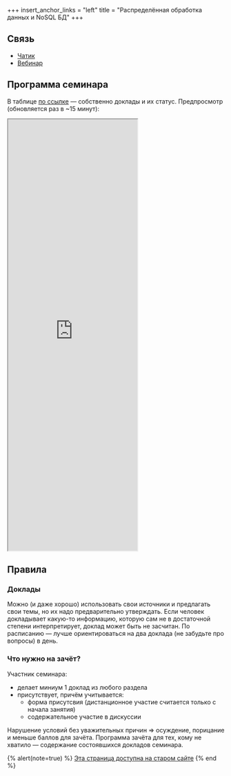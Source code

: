 +++
insert_anchor_links = "left"
title = "Распределённая обработка данных и NoSQL БД"
+++

<!-- 7 семестр Технологии программирования -->

## Связь

* [Чатик](https://t.me/+2yN52JbVoN40YTBi)
* [Вебинар](https://webinar.spbu.ru/2687/256647705/session/946584783)

## Программа семинара
В таблице [по ссылке](https://disk.yandex.ru/i/LKUMslqJNzn3vg/preview) — собственно доклады и их статус.
Предпросмотр (обновляется раз в ~15 минут):

<iframe
  referrerpolicy="no-referrer" loading="lazy" height="1000px"
  src="https://vision.spb.ru/uxls/Успеваемость.pub/СПбГУ/Бакалавриат/NoSQL/2025-Темы_вопросы_успехи.html">
Счастливый пользователь, не знающий, что такое iframe...
</iframe>

##  Правила

### Доклады

Можно (и даже хорошо) использовать свои источники и предлагать свои темы, но их надо предварительно утверждать.
Если человек докладывает какую-то информацию, которую сам не в достаточной степени интерпретирует, доклад может быть не засчитан.
По расписанию — лучше ориентироваться на два доклада (не забудьте про вопросы) в день.

### Что нужно на зачёт?

Участник семинара:

* делает миниум 1 доклад из любого раздела
* присутствует, причём учитывается:
  * форма присутсвия (дистанционное участие считается только с начала занятия)
  * содержательное участие в дискуссии

Нарушение условий без уважительных причин ⇒ осуждение, порицание и меньше баллов для зачёта.
Программа зачёта для тех, кому не хватило — содержание состоявшихся докладов семинара.

{% alert(note=true) %}
[Эта страница доступна на старом сайте](https://sites.google.com/view/edu2018-dluciv-name/Home/distrinfproc?utm_source=edu.dluciv.name&utm_campaign=dluciv.name_domain)
{% end %}
